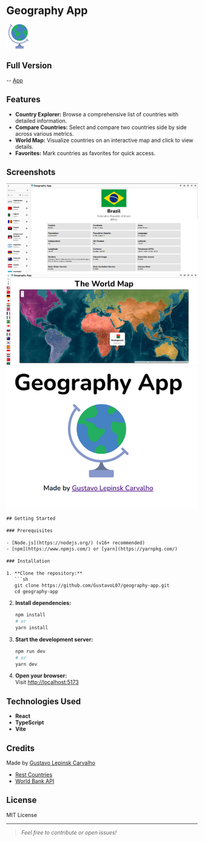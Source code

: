 # Geography App 

![](/src/assets/earth-globe-small.png)

## Full Version

-- [App](https://gustavol07.github.io/Geography-App/)

## Features

- **Country Explorer:** Browse a comprehensive list of countries with detailed information.
- **Compare Countries:** Select and compare two countries side by side across various metrics.
- **World Map:** Visualize countries on an interactive map and click to view details.
- **Favorites:** Mark countries as favorites for quick access.

## Screenshots
![](public/screenshot1.png)
![](public/screenshot2.png)
![](public/screenshot3.png)
```
## Getting Started

### Prerequisites

- [Node.js](https://nodejs.org/) (v16+ recommended)
- [npm](https://www.npmjs.com/) or [yarn](https://yarnpkg.com/)

### Installation

1. **Clone the repository:**
   ```sh
   git clone https://github.com/GustavoL07/geography-app.git
   cd geography-app
   ```

2. **Install dependencies:**
   ```sh
   npm install
   # or
   yarn install
   ```

3. **Start the development server:**
   ```sh
   npm run dev
   # or
   yarn dev
   ```

4. **Open your browser:**  
   Visit [http://localhost:5173](http://localhost:5173)

## Technologies Used

- **React** 
- **TypeScript**
- **Vite** 

## Credits

Made by [Gustavo Lepinsk Carvalho](https://github.com/GustavoL07)
- [Rest Countries](https://restcountries.com/)
- [World Bank API](https://www.worldbank.org/ext/en/home)

## License

MIT License

---

> _Feel free to contribute or open issues!_
